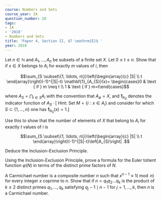 ```yaml
---
course: Numbers and Sets
course_year: IA
question_number: 28
tags:
- IA
- '2018'
- Numbers and Sets
title: 'Paper 4, Section II, $7 \mathrm{E}$ '
year: 2018
---
```




Let $n \in \mathbb{N}$ and $A_{1}, \ldots, A_{n}$ be subsets of a finite set $X$. Let $0 \leqslant t \leqslant n$. Show that if $x \in X$ belongs to $A_{i}$ for exactly $m$ values of $i$, then

$$\sum_{S \subset\{1, \ldots, n\}}\left(\begin{array}{c}
|S| \\
t
\end{array}\right)(-1)^{|S|-t} \mathbf{1}_{A_{S}}(x)= \begin{cases}0 & \text { if } m \neq t \\
1 & \text { if } m=t\end{cases}$$

where $A_{S}=\bigcap_{i \in S} A_{i}$ with the convention that $A_{\emptyset}=X$, and $\mathbf{1}_{A_{S}}$ denotes the indicator function of $A_{S} \cdot\left[\right.$ Hint: Set $M=\left\{i: x \in A_{i}\right\}$ and consider for which $S \subset\{1, \ldots, n\}$ one has $\mathbf{1}_{A_{S}}(x)=1$.]

Use this to show that the number of elements of $X$ that belong to $A_{i}$ for exactly $t$ values of $i$ is

$$\sum_{S \subset\{1, \ldots, n\}}\left(\begin{array}{c}
|S| \\
t
\end{array}\right)(-1)^{|S|-t}\left|A_{S}\right| .$$

Deduce the Inclusion-Exclusion Principle.

Using the Inclusion-Exclusion Principle, prove a formula for the Euler totient function $\varphi(N)$ in terms of the distinct prime factors of $N$.

A Carmichael number is a composite number $n$ such that $x^{n-1} \equiv 1(\bmod n)$ for every integer $x$ coprime to $n$. Show that if $n=q_{1} q_{2} \ldots q_{k}$ is the product of $k \geqslant 2$ distinct primes $q_{1}, \ldots, q_{k}$ satisfying $q_{j}-1 \mid n-1$ for $j=1, \ldots, k$, then $n$ is a Carmichael number.